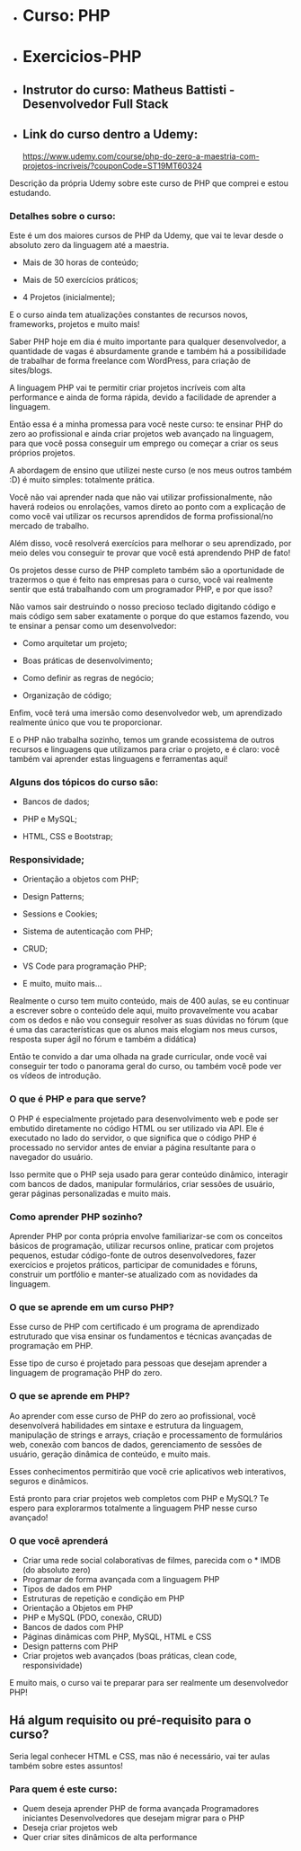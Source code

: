 * # Curso: PHP 
* # Exercicios-PHP
* ## Instrutor do curso: Matheus Battisti - Desenvolvedor Full Stack

* ## Link do curso dentro a Udemy: 
  https://www.udemy.com/course/php-do-zero-a-maestria-com-projetos-incriveis/?couponCode=ST19MT60324


Descrição da própria Udemy sobre este curso de PHP que comprei e estou estudando.

### Detalhes sobre o curso:
Este é um dos maiores cursos de PHP da Udemy, que vai te levar desde o absoluto zero da linguagem até a maestria.

* Mais de 30 horas de conteúdo;

* Mais de 50 exercícios práticos;

* 4 Projetos (inicialmente);

E o curso ainda tem atualizações constantes de recursos novos, frameworks, projetos e muito mais!

Saber PHP hoje em dia é muito importante para qualquer desenvolvedor, a quantidade de vagas é absurdamente grande e também há a possibilidade de trabalhar de forma freelance com WordPress, para criação de sites/blogs.

A linguagem PHP vai te permitir criar projetos incríveis com alta performance e ainda de forma rápida, devido a facilidade de aprender a linguagem.

Então essa é a minha promessa para você neste curso: te ensinar PHP do zero ao profissional e ainda criar projetos web avançado na linguagem, para que você possa conseguir um emprego ou começar a criar os seus próprios projetos.

A abordagem de ensino que utilizei neste curso (e nos meus outros também :D) é muito simples: totalmente prática.

Você não vai aprender nada que não vai utilizar profissionalmente, não haverá rodeios ou enrolações, vamos direto ao ponto com a explicação de como você vai utilizar os recursos aprendidos de forma profissional/no mercado de trabalho.

Além disso, você resolverá exercícios para melhorar o seu aprendizado, por meio deles vou conseguir te provar que você está aprendendo PHP de fato!

Os projetos desse curso de PHP completo também são a oportunidade de trazermos o que é feito nas empresas para o curso, você vai realmente sentir que está trabalhando com um programador PHP, e por que isso?

Não vamos sair destruindo o nosso precioso teclado digitando código e mais código sem saber exatamente o porque do que estamos fazendo, vou te ensinar a pensar como um desenvolvedor:

* Como arquitetar um projeto;

* Boas práticas de desenvolvimento;

* Como definir as regras de negócio;

* Organização de código;

Enfim, você terá uma imersão como desenvolvedor web, um aprendizado realmente único que vou te proporcionar.

E o PHP não trabalha sozinho, temos um grande ecossistema de outros recursos e linguagens que utilizamos para criar o projeto, e é claro: você também vai aprender estas linguagens e ferramentas aqui!


### Alguns dos tópicos do curso são:

* Bancos de dados;

* PHP e MySQL;

* HTML, CSS e Bootstrap;

### Responsividade;

* Orientação a objetos com PHP;

* Design Patterns;

* Sessions e Cookies;

* Sistema de autenticação com PHP;

* CRUD;

* VS Code para programação PHP;

* E muito, muito mais...


Realmente o curso tem muito conteúdo, mais de 400 aulas, se eu continuar a escrever sobre o conteúdo dele aqui, muito provavelmente vou acabar com os dedos e não vou conseguir resolver as suas dúvidas no fórum (que é uma das características que os alunos mais elogiam nos meus cursos, resposta super ágil no fórum e também a didática)

Então te convido a dar uma olhada na grade curricular, onde você vai conseguir ter todo o panorama geral do curso, ou também você pode ver os vídeos de introdução.

### O que é PHP e para que serve?

O PHP é especialmente projetado para desenvolvimento web e pode ser embutido diretamente no código HTML ou ser utilizado via API. Ele é executado no lado do servidor, o que significa que o código PHP é processado no servidor antes de enviar a página resultante para o navegador do usuário.

Isso permite que o PHP seja usado para gerar conteúdo dinâmico, interagir com bancos de dados, manipular formulários, criar sessões de usuário, gerar páginas personalizadas e muito mais.

### Como aprender PHP sozinho?

Aprender PHP por conta própria envolve familiarizar-se com os conceitos básicos de programação, utilizar recursos online, praticar com projetos pequenos, estudar código-fonte de outros desenvolvedores, fazer exercícios e projetos práticos, participar de comunidades e fóruns, construir um portfólio e manter-se atualizado com as novidades da linguagem.

### O que se aprende em um curso PHP?

Esse curso de PHP com certificado é um programa de aprendizado estruturado que visa ensinar os fundamentos e técnicas avançadas de programação em PHP.

Esse tipo de curso é projetado para pessoas que desejam aprender a linguagem de programação PHP do zero.

### O que se aprende em PHP?

Ao aprender com esse curso de PHP do zero ao profissional, você desenvolverá habilidades em sintaxe e estrutura da linguagem, manipulação de strings e arrays, criação e processamento de formulários web, conexão com bancos de dados, gerenciamento de sessões de usuário, geração dinâmica de conteúdo, e muito mais.

Esses conhecimentos permitirão que você crie aplicativos web interativos, seguros e dinâmicos.

Está pronto para criar projetos web completos com PHP e MySQL? Te espero para explorarmos totalmente a linguagem PHP nesse curso avançado!

### O que você aprenderá
* Criar uma rede social colaborativas de filmes, parecida com o * IMDB (do absoluto zero)
* Programar de forma avançada com a linguagem PHP
* Tipos de dados em PHP
* Estruturas de repetição e condição em PHP
* Orientação a Objetos em PHP
* PHP e MySQL (PDO, conexão, CRUD)
* Bancos de dados com PHP
* Páginas dinâmicas com PHP, MySQL, HTML e CSS
* Design patterns com PHP
* Criar projetos web avançados (boas práticas, clean code, responsividade)

E muito mais, o curso vai te preparar para ser realmente um desenvolvedor PHP!

## Há algum requisito ou pré-requisito para o curso?
Seria legal conhecer HTML e CSS, mas não é necessário, vai ter aulas também sobre estes assuntos!

### Para quem é este curso:
* Quem deseja aprender PHP de forma avançada
Programadores iniciantes
Desenvolvedores que desejam migrar para o PHP
*  Deseja criar projetos web
*  Quer criar sites dinâmicos de alta performance
